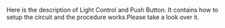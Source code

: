Here is the description of Light Control and Push Button. It contains how to setup the circuit and the procedure works.Please take a look over it.
